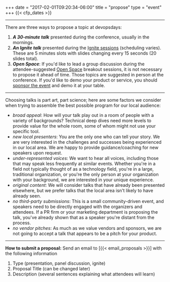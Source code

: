 +++
date = "2017-02-01T09:20:34-06:00"
title = "propose"
type = "event"
+++
  {{< cfp_dates >}}

<hr>

There are three ways to propose a topic at devopsdays:
<ol>
  <li><strong><em>A 30-minute talk</em></strong> presented during the conference, usually in the mornings.</li>
  <li><strong><em>An Ignite talk</em></strong> presented during the <a href="/pages/ignite-talks-format">Ignite sessions</a> (scheduling varies). These are 5 minutes slots with slides changing every 15 seconds (20 slides total).</li>
  <li><strong><em>Open Space</em></strong>: If you'd like to lead a group discussion during the attendee-suggested <a href="/pages/open-space-format">Open Space</a> breakout sessions, it is not necessary to propose it ahead of time. Those topics are suggested in person at the conference. If you'd like to demo your product or service, you should <a href="../sponsor">sponsor the event</a> and demo it at your table.
</ol>

<hr>

Choosing talks is part art, part science; here are some factors we consider when trying to assemble the best possible program for our local audience:

- _broad appeal_: How will your talk play out in a room of people with a variety of backgrounds? Technical deep dives need more levels to provide value for the whole room, some of whom might not use your specific tool.
- _new local presenters_: You are the only one who can tell your story. We are very interested in the challenges and successes being experienced in our local area. We are happy to provide guidance/coaching for new speakers upon request.
- _under-represented voices_: We want to hear all voices, including those that may speak less frequently at similar events. Whether you're in a field not typically thought of as a technology field, you're in a large, traditional organization, or you're the only person at your organization with your background, we are interested in your unique experience.
- _original content_: We will consider talks that have already been presented elsewhere, but we prefer talks that the local area isn't likely to have already seen.
- _no third-party submissions_: This is a small community-driven event, and speakers need to be directly engaged with the organizers and attendees. If a PR firm or your marketing department is proposing the talk, you've already shown that as a speaker you're distant from the process.
- _no vendor pitches_: As much as we value vendors and sponsors, we are not going to accept a talk that appears to be a pitch for your product.

<hr>

<strong>How to submit a proposal:</strong> Send an email to [{{< email_proposals >}}] with the following information
<ol>
	<li>Type (presentation, panel discussion, ignite)</li>
	<li>Proposal Title (can be changed later)</li>
	<li>Description (several sentences explaining what attendees will learn)</li> 
</ol>
